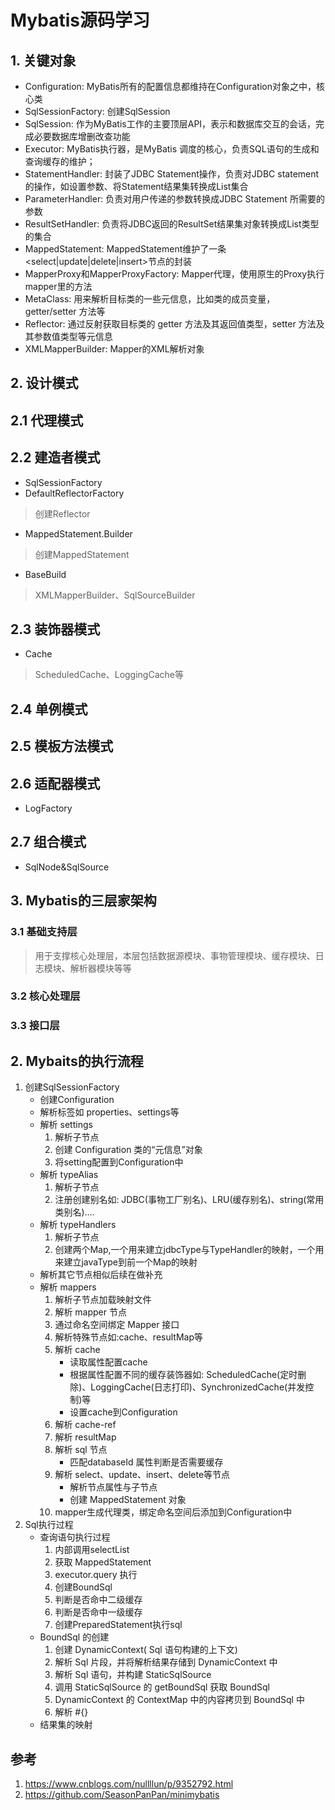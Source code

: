 # Mybatis源码学习
## 1. 关键对象
* Configuration: MyBatis所有的配置信息都维持在Configuration对象之中，核心类
* SqlSessionFactory: 创建SqlSession
* SqlSession: 作为MyBatis工作的主要顶层API，表示和数据库交互的会话，完成必要数据库增删改查功能
* Executor: MyBatis执行器，是MyBatis 调度的核心，负责SQL语句的生成和查询缓存的维护；
* StatementHandler: 封装了JDBC Statement操作，负责对JDBC statement 的操作，如设置参数、将Statement结果集转换成List集合
* ParameterHandler: 负责对用户传递的参数转换成JDBC Statement 所需要的参数
* ResultSetHandler: 负责将JDBC返回的ResultSet结果集对象转换成List类型的集合
* MappedStatement: MappedStatement维护了一条<select|update|delete|insert>节点的封装
* MapperProxy和MapperProxyFactory: Mapper代理，使用原生的Proxy执行mapper里的方法
* MetaClass: 用来解析目标类的一些元信息，比如类的成员变量，getter/setter 方法等
* Reflector: 通过反射获取目标类的 getter 方法及其返回值类型，setter 方法及其参数值类型等元信息
* XMLMapperBuilder: Mapper的XML解析对象
## 2. 设计模式
## 2.1 代理模式
> 
## 2.2 建造者模式
* SqlSessionFactory
* DefaultReflectorFactory
> 创建Reflector
* MappedStatement.Builder
> 创建MappedStatement
* BaseBuild
> XMLMapperBuilder、SqlSourceBuilder
## 2.3 装饰器模式
* Cache
> ScheduledCache、LoggingCache等
## 2.4 单例模式

## 2.5 模板方法模式

## 2.6 适配器模式
* LogFactory
## 2.7 组合模式
* SqlNode&SqlSource 
## 3. Mybatis的三层家架构
### 3.1 基础支持层
> 用于支撑核心处理层，本层包括数据源模块、事物管理模块、缓存模块、日志模块、解析器模块等等
### 3.2 核心处理层
> 
### 3.3 接口层 

## 2. Mybaits的执行流程

1. 创建SqlSessionFactory
    * 创建Configuration 
    * 解析标签如 properties、settings等
    * 解析 settings
        1. 解析子节点
        2. 创建 Configuration 类的“元信息”对象
        3. 将setting配置到Configuration中
    * 解析 typeAlias
        1. 解析子节点
        2. 注册创建别名如: JDBC(事物工厂别名)、LRU(缓存别名)、string(常用类别名)....
    * 解析 typeHandlers
        1. 解析子节点
        2. 创建两个Map,一个用来建立jdbcType与TypeHandler的映射，一个用来建立javaType到前一个Map的映射 
    * 解析其它节点相似后续在做补充
    * 解析 mappers
        1. 解析子节点加载映射文件
        2. 解析 mapper 节点
        3. 通过命名空间绑定 Mapper 接口
        4. 解析特殊节点如:cache、resultMap等
        5. 解析 cache
            * 读取属性配置cache
            * 根据属性配置不同的缓存装饰器如: ScheduledCache(定时删除)、LoggingCache(日志打印)、SynchronizedCache(并发控制)等
            * 设置cache到Configuration
        6. 解析 cache-ref
        7. 解析 resultMap
        8. 解析 sql 节点
            * 匹配databaseId 属性判断是否需要缓存
        9. 解析 select、update、insert、delete等节点
            * 解析节点属性与子节点
            * 创建 MappedStatement 对象
        10. mapper生成代理类，绑定命名空间后添加到Configuration中
2. Sql执行过程
    * 查询语句执行过程
        1. 内部调用selectList
        2. 获取 MappedStatement 
        3. executor.query 执行
        4. 创建BoundSql
        5. 判断是否命中二级缓存
        6. 判断是否命中一级缓存
        7. 创建PreparedStatement执行sql 
    * BoundSql 的创建
        1. 创建 DynamicContext( Sql 语句构建的上下文)
        2. 解析 Sql 片段，并将解析结果存储到 DynamicContext 中
        3. 解析 Sql 语句，并构建 StaticSqlSource
        4. 调用 StaticSqlSource 的 getBoundSql 获取 BoundSql
        5. DynamicContext 的 ContextMap 中的内容拷贝到 BoundSql 中
        6. 解析 #{} 
    * 结果集的映射
## 参考
1. https://www.cnblogs.com/nullllun/p/9352792.html
2. https://github.com/SeasonPanPan/minimybatis